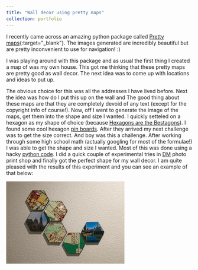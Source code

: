 ```yaml
---
title: "Wall decor using pretty maps"
collection: portfolio
---
```


I recently came across an amazing python package called [Pretty maps](https://github.com/marceloprates/prettymaps){:target="_blank"}. The images generated are incredibly beautiful but are pretty inconvenient to use for navigation! :)

I was playing around with this package and as usual the first thing I created a map of was my own house. This got me thinking that these pretty maps are pretty good as wall decor. The next idea was to come up with locations and ideas to put up. 

The obvious choice for this was all the addresses I have lived before. Next the idea was how do I put this up on the wall and The good thing about these maps are that they are completely devoid of any text (except for the copyright info of course!). Now, off I went to generate the image of the maps, get them into the shape and size I wanted. I quickly setteled on a hexagon as my shape of choice (because [Hexagons are the Bestagons](https://www.youtube.com/watch?v=thOifuHs6eY)). I found some cool hexagon [pin boards](https://www.amazon.de/dp/B07JNNM31F?psc=1&ref=ppx_yo2ov_dt_b_product_details). After they arrived my next challenge was to get the size correct. And boy was this a challenge. After working through some high school math (actually googling for most of the formulae!) I was able to get the shape and size I wanted. Most of this was done using a hacky [python code](https://github.com/armandyam/pretty_maps_decor). I did a quick couple of experimental tries in [DM](https://www.dm.de/foto) photo print shop and finally got the perfect shape for my wall decor. I am quite pleased with the results of this experiment and you can see an example of that below:

![BibTeX to Markdown Converter](/images/pretty_maps.png)